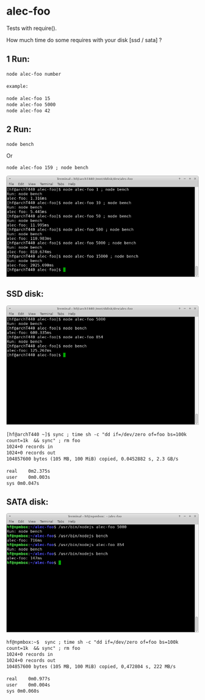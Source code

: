 # alec-foo

Tests with require().

How much time do some requires with your disk [ssd / sata] ?

## 1 Run:

```
node alec-foo number

example:

node alec-foo 15
node alec-foo 5000
node alec-foo 42
```

## 2 Run:

```
node bench
```

Or 

```
node alec-foo 159 ; node bench
```


![Alt c](https://github.com/panther-js/alec-foo/raw/master/c.png)


## SSD disk:

![Alt a](https://github.com/panther-js/alec-foo/raw/master/a.png)

```
[hf@archT440 ~]$ sync ; time sh -c "dd if=/dev/zero of=foo bs=100k count=1k  && sync" ; rm foo
1024+0 records in
1024+0 records out
104857600 bytes (105 MB, 100 MiB) copied, 0.0452882 s, 2.3 GB/s

real	0m2.375s
user	0m0.003s
sys	0m0.047s
```

## SATA disk:

![Alt b](https://github.com/panther-js/alec-foo/raw/master/b.png)

```
hf@npmbox:~$  sync ; time sh -c "dd if=/dev/zero of=foo bs=100k count=1k  && sync" ; rm foo
1024+0 records in
1024+0 records out
104857600 bytes (105 MB, 100 MiB) copied, 0,472804 s, 222 MB/s

real	0m0.977s
user	0m0.004s
sys	0m0.060s
```
